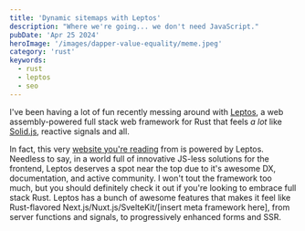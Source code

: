 ```yaml
---
title: 'Dynamic sitemaps with Leptos'
description: "Where we're going... we don't need JavaScript."
pubDate: 'Apr 25 2024'
heroImage: '/images/dapper-value-equality/meme.jpeg'
category: 'rust'
keywords:
  - rust
  - leptos
  - seo
---
```


I've been having a lot of fun recently messing around with [Leptos](https://leptos.dev), a web assembly-powered full stack
web framework for Rust that feels _a lot_ like [Solid.js](https://www.solidjs.com/), reactive signals and all.

In fact, this very [website you're reading](https://github.com/JoeyMckenzie/joeymckenzie.tech) from is powered by Leptos.
Needless to say, in a world full of innovative JS-less solutions for the frontend, Leptos deserves a spot near the top
due to it's awesome DX, documentation, and active community. I won't tout the framework too much, but you should definitely
check it out if you're looking to embrace full stack Rust. Leptos has a bunch of awesome features that makes it feel like
Rust-flavored Next.js/Nuxt.js/SvelteKit/[insert meta framework here], from server functions and signals, to progressively enhanced forms and SSR.
